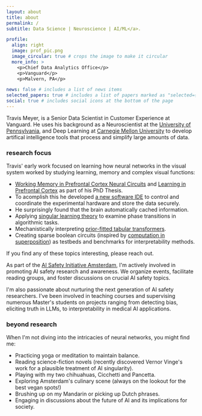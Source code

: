 ```yaml
---
layout: about
title: about
permalink: /
subtitle: Data Science | Neuroscience | AI/ML</a>.

profile:
  align: right
  image: prof_pic.png
  image_circular: true # crops the image to make it circular
  more_info: >
    <p>Chief Data Analytics Office</p>
    <p>Vanguard</p>
    <p>Malvern, PA</p>

news: false # includes a list of news items
selected_papers: true # includes a list of papers marked as "selected={true}"
social: true # includes social icons at the bottom of the page
---
```


Travis Meyer, is a Senior Data Scientist in Customer Experience at Vanguard. He uses his background as a Neuroscientist at the [University of Pennsylvania](https://www.med.upenn.edu/neuroscience/), and Deep Learning at [Carnegie Mellon University](https://www.cmu.edu/) to develop artifical intelligence tools that process and simplify large amounts of data. 

### research focus

Travis' early work focused on learning how neural networks in the visual system worked by studying learning, memory and complex visual functions:

- [Working Memory in Prefrontal Cortex Neural Circuits](https://academic.oup.com/cercor/article-abstract/17/suppl_1/i70/448909?redirectedFrom=fulltext) and [Learning in Prefrontal Cortex](https://www.researchgate.net/publication/51081929_Stimulus_Selectivity_in_Dorsal_and_Ventral_Prefrontal_Cortex_after_Training_in_Working_Memory_Tasks) as part of his PhD Thesis.
- To acomplish this he developed [a new software IDE](https://www.researchgate.net/publication/8078008_A_software_solution_for_the_control_of_visual_behavioral_experimentation) to control and coordinate the experimental hardware and store the data securely.
- He surprisingly found that the brain automatically cached information.
- Applying [singular learning theory](https://edmundlth.github.io/posts/overview-of-singular-learning-theory/) to examine phase transitions in algorithmic tasks.
- Mechanistically interpreting [prior-fitted tabular transformers](https://arxiv.org/abs/2207.01848).
- Creating sparse boolean circuits (inspired by [computation in superposition](https://arxiv.org/abs/2408.05451)) as testbeds and benchmarks for interpretability methods.
 
If you find any of these topics interesting, please reach out.

As part of the [AI Safety Initiative Amsterdam](https://aisafetyamsterdam.com/), I'm actively involved in promoting AI safety research and awareness. We organize events, facilitate reading groups, and foster discussions on crucial AI safety topics.

I'm also passionate about nurturing the next generation of AI safety researchers. I've been involved in teaching courses and supervising numerous Master's students on projects ranging from detecting bias, eliciting truth in LLMs, to interpretability in medical AI applications.

### beyond research

When I'm not diving into the intricacies of neural networks, you might find me:

- Practicing yoga or meditation to maintain balance.
- Reading science-fiction novels (recently discovered Vernor Vinge's work for a plausible treatment of AI singularity).
- Playing with my two chihuahuas, Cicchetti and Pancetta. 
- Exploring Amsterdam's culinary scene (always on the lookout for the best vegan spots!)
- Brushing up on my Mandarin or picking up Dutch phrases.
- Engaging in discussions about the future of AI and its implications for society.